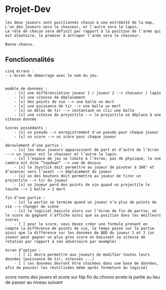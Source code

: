 # Projet-Dev

    les deux joueurs sont positionnés chacun à une extrémité de la map,
    L'un des joueurs sera le chasseur, et l'autre sera le lapin.
    Le rôle de chacun sera définit par rapport à la position de l'arme qui est aléatoire, le premier à attraper l'arme sera le chasseur.

    Bonne chance.

## Fonctionnalités

    cinq écrans :
    - L'écran de démarrage avec le nom du jeu.


    modèle de données :
        - [x] une différenciation joueur 1 / joueur 2 --> chasseur / lapin 
        - [x] une vitesse de déplacement
        - [x] des points de vie --> une balle un mort
        - [x] une puissance de tir --> une balle un mort
        - [x] un délai de tir --> instantané un clic une balle
        - [x] une vitesse de projectile --> le projectile se déplace à une vitesse donnée

    Scores possédants :
        - [x] un pseudo --> enregistrement d'un pseudo pour chaque joueur
        - [x] un score --> un score pour chaque joueur
    
    déroulement d’une partie :
        - [x] les deux joueurs apparaissent de part et d’autre de l’écran ---> un joueur est le chasseur et l’autre le lapin
        - [x] l’espace de jeu se limite à l’écran, pas de physique, la vue caméra est dite “topdown” --> vue de dessus
        - [x] le Joystick doit permettre au joueur de pivoter à 360° et d’avancer vers l’avant --> déplacement du joueur
        - [x] un des boutons doit permettre au joueur de tirer un projectile --> tir du joueur
        - [x] un Joueur perd des points de vie quand un projectile le touche --> 1 balle = 1 mort

    fin d’une partie :
        - [x] la partie se termine quand un joueur n’a plus de points de vie --> changer de scène
        - [x] le logiciel bascule alors sur l’écran de fin de partie, où le score du gagnant s’affiche ainsi que sa position dans les meilleurs scores
        - [ ] pour le score, vous devez créer une formule prenant en compte la différence de points de vie, le temps passé sur la partie ainsi que la différence sur les données de BDD du joueur 1 et 2 (un joueur peut gagner un plus gros score en baissant sa vitesse de rotation par rapport à son adversaire par exemple)
        
    écran d’option :
        - [ ] il devra permettre aux joueurs de modifier toutes leurs données (puissance de tir, vitesses ...) 
        - [ ] ces données devront être stockées dans une base de données, afin de pouvoir les réutilisées même après fermeture du logiciel 




score
noms des jouers et score sur fdp
fin du chrono arrete la partie au lieu de passer au niveau suivant